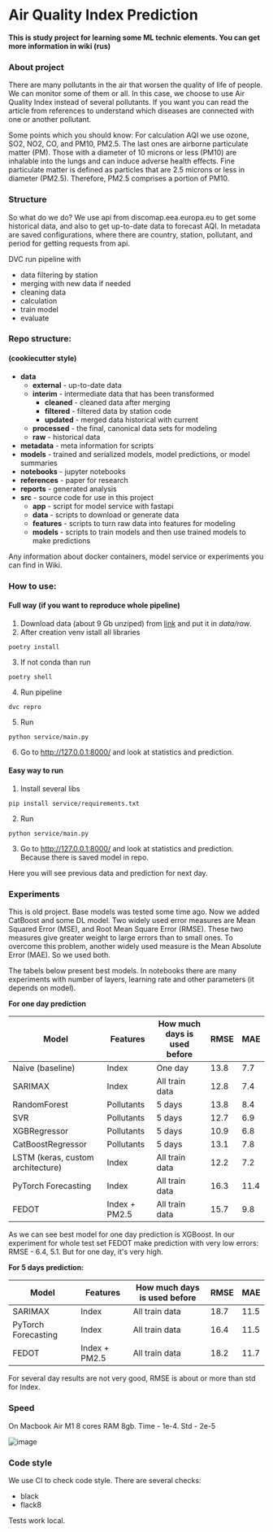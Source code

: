 # Air Quality Index Prediction

**This is study project for learning some ML technic elements. You can get more information in wiki (rus)**

### About project
There are many pollutants in the air that worsen the quality of life of people. We can monitor some of them or all. In this case, we choose to use Air Quality Index instead of several pollutants. If you want you can read the article from references to understand which diseases are connected with one or another pollutant.

Some points which you should know:
For calculation AQI we use ozone, SO2, NO2, CO, and PM10, PM2.5. The last ones are airborne particulate matter (PM). Those with a diameter of 10 microns or less (PM10) are inhalable into the lungs and can induce adverse health effects. Fine particulate matter is defined as particles that are 2.5 microns or less in diameter (PM2.5). Therefore, PM2.5 comprises a portion of PM10.

### Structure

So what do we do? We use api from discomap.eea.europa.eu to get some historical data, and also to get up-to-date data to forecast AQI. 
In metadata are saved configurations, where there are country, station, pollutant, and period for getting requests from api. 

DVC run pipeline with 
- data filtering by station
- merging with new data if needed
- cleaning data
- calculation
- train model
- evaluate


### Repo structure:
#### (cookiecutter style)
- **data**
   - **external**    - up-to-date data 
   - **interim**     - intermediate data that has been transformed
     - **cleaned**   - cleaned data after merging
     - **filtered**  - filtered data by station code
     - **updated**   - merged data historical with current
   - **processed**   - the final, canonical data sets for modeling
   - **raw**         - historical data   
- **metadata**   - meta information for scripts
- **models**     - trained and serialized models, model predictions, or model summaries
- **notebooks**  - jupyter notebooks
- **references** - paper for research
- **reports**    - generated analysis
- **src**        - source code for use in this project
  - **app** - script for model service with fastapi
  - **data**     - scripts to download or generate data
  - **features** - scripts to turn raw data into features for modeling
  - **models**   - scripts to train models and then use trained models to make predictions

Any information about docker containers, model service or experiments you can find in Wiki.

### How to use:
#### Full way (if you want to reproduce whole pipeline) 
1. Download data (about 9 Gb unziped) from [link](https://drive.google.com/file/d/1wszz5UflHTDC9qGI7CdD5DGPFTmd1E9a/view?usp=share_link) and put it in *data/raw*.
2. After creation venv istall all libraries
```commandline
poetry install
```
3. If not conda than run
```commandline
poetry shell
```
4. Run pipeline
```commandline
dvc repro
```
5. Run
```
python service/main.py
```
6. Go to http://127.0.0.1:8000/ and look at statistics and prediction.

#### Easy way to run
1. Install several libs
```
pip install service/requirements.txt
```
2. Run
```
python service/main.py
```
3. Go to http://127.0.0.1:8000/ and look at statistics and prediction. Because there is saved model in repo.

Here you will see previous data and prediction for next day.

### Experiments
This is old project. Base models was tested some time ago.  Now we added CatBoost and some DL model.
Two widely used error measures are Mean Squared Error (MSE), and Root Mean Square Error (RMSE). These two measures give greater weight to large errors than to small ones. To overcome this problem, another widely used measure is the Mean Absolute Error (MAE). So we used both. 

The tabels below present best models. In notebooks there are many experiments with number of layers, learning rate and other parameters (it depends on model). 

**For one day prediction**

| Model | Features    | How much days is used before | RMSE | MAE |
|-------|-------------|------------------------------|------|-----|
|Naive (baseline)| Index         | One day| 13.8 | 7.7 |
| SARIMAX | Index       | All train data | 12.8 | 7.4 |
| RandomForest | Pollutants  |  5 days | 13.8 | 8.4 |
| SVR | Pollutants  | 5 days | 12.7 | 6.9 |
| XGBRegressor | Pollutants  | 5 days | 10.9 | 6.8 |
| CatBoostRegressor | Pollutants  | 5 days | 13.1 | 7.8 |
| LSTM (keras, custom architecture) | Index         | All train data | 12.2 | 7.2 |
| PyTorch Forecasting | Index         | All train data | 16.3 | 11.4 |
| FEDOT | Index + PM2.5 | All train data | 15.7 | 9.8 |

As we can see best model for one day prediction is XGBoost. 
In our experiment for whole test set FEDOT make prediction with very low errors: RMSE - 6.4, 5.1. But for one day, it's very high.

**For 5 days prediction:**

| Model | Features | How much days is used before | RMSE | MAE |
|-------|----------|------------------------------|------|-----|
| SARIMAX | Index | All train data | 18.7 | 11.5 |
| PyTorch Forecasting | Index | All train data | 16.4 | 11.5 |
| FEDOT | Index + PM2.5 | All train data | 18.2 | 11.7 |

For several day results are not very good, RMSE is about or more than std for Index.

### Speed
On Macbook Air M1 8 cores RAM 8gb. Time - 1e-4. Std - 2e-5

![image](https://user-images.githubusercontent.com/43779450/201076989-02c1a719-364f-47a8-b974-466e6546dc0a.png)



### Code style
We use CI to check code style. There are several checks:

   * black
   * flack8

Tests work local.
